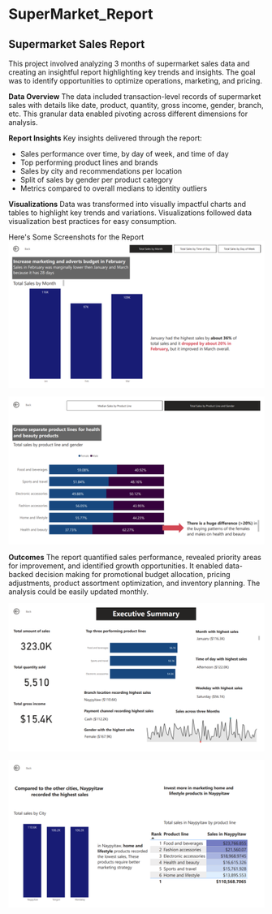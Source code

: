 # SuperMarket_Report

## Supermarket Sales Report

This project involved analyzing 3 months of supermarket sales data and creating an insightful report highlighting key trends and insights. The goal was to identify opportunities to optimize operations, marketing, and pricing.

**Data Overview**
The data included transaction-level records of supermarket sales with details like date, product, quantity, gross income, gender, branch, etc. This granular data enabled pivoting across different dimensions for analysis.

**Report Insights**
Key insights delivered through the report:

* Sales performance over time, by day of week, and time of day
* Top performing product lines and brands
* Sales by city and recommendations per location
* Split of sales by gender per product category
* Metrics compared to overall medians to identity outliers

**Visualizations**
Data was transformed into visually impactful charts and tables to highlight key trends and variations. Visualizations followed data visualization best practices for easy consumption.

Here's Some Screenshots for the Report 
![Total-sales-by-Month](https://raw.githubusercontent.com/Mohammedelmargane/SuperMarket_Report/main/Images/Screenshot%202023-10-01%20091454.png)

![TotalSales-by-ProductLine&Gender](https://raw.githubusercontent.com/Mohammedelmargane/SuperMarket_Report/main/Images/Screenshot%202023-10-01%20091429.png)

**Outcomes**
The report quantified sales performance, revealed priority areas for improvement, and identified growth opportunities. It enabled data-backed decision making for promotional budget allocation, pricing adjustments, product assortment optimization, and inventory planning. The analysis could be easily updated monthly.

![Executive-Summary](https://raw.githubusercontent.com/Mohammedelmargane/SuperMarket_Report/main/Images/Screenshot%202023-10-01%20091406.png)

![Findings](https://raw.githubusercontent.com/Mohammedelmargane/SuperMarket_Report/main/Images/Screenshot%202023-10-01%20091442.png)


